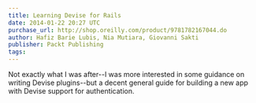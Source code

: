 ```yaml
---
title: Learning Devise for Rails
date: 2014-01-22 20:27 UTC
purchase_url: http://shop.oreilly.com/product/9781782167044.do
author: Hafiz Barie Lubis, Nia Mutiara, Giovanni Sakti
publisher: Packt Publishing
tags:
---
```


Not exactly what I was after--I was more interested in some guidance on writing Devise plugins--but a decent general guide for building a new app with Devise support for authentication.
